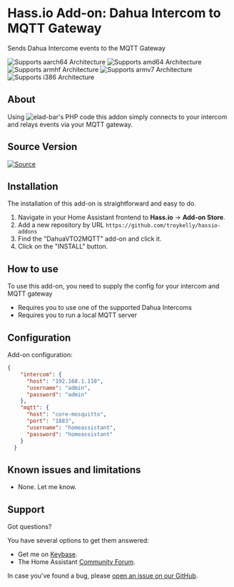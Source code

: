 # Hass.io Add-on: Dahua Intercom to MQTT Gateway

Sends Dahua Intercome events to the MQTT Gateway

![Supports aarch64 Architecture][aarch64-shield] ![Supports amd64 Architecture][amd64-shield] ![Supports armhf Architecture][armhf-shield] ![Supports armv7 Architecture][armv7-shield] ![Supports i386 Architecture][i386-shield]

## About

Using ![elad-bar's][original-author] PHP code this addon simply connects to your intercom and relays events via your MQTT gateway.

## Source Version
[![Source][source-shield]][source]

## Installation

The installation of this add-on is straightforward and easy to do.

1. Navigate in your Home Assistant frontend to **Hass.io** -> **Add-on Store**.
2. Add a new repository by URL `https://github.com/troykelly/hassio-addons`
3. Find the "DahuaVTO2MQTT" add-on and click it.
4. Click on the "INSTALL" button.

## How to use

To use this add-on, you need to supply the config for your intercom and MQTT gateway

- Requires you to use one of the supported Dahua Intercoms
- Requires you to run a local MQTT server


## Configuration

Add-on configuration:

```json
{
    "intercom": {
      "host": "192.168.1.110",
      "username": "admin",
      "password": "admin"
    },
    "mqtt": {
      "host": "core-mosquitto",
      "port": "1883",
      "username": "homeassistant",
      "password": "homeassistant"
    }
  }
```

## Known issues and limitations

- None. Let me know.

## Support

Got questions?

You have several options to get them answered:

- Get me on [Keybase][keybase].
- The Home Assistant [Community Forum][forum].

In case you've found a bug, please [open an issue on our GitHub][issue].

[aarch64-shield]: https://img.shields.io/badge/aarch64-yes-green.svg
[amd64-shield]: https://img.shields.io/badge/amd64-yes-green.svg
[armhf-shield]: https://img.shields.io/badge/armhf-yes-green.svg
[armv7-shield]: https://img.shields.io/badge/armv7-yes-green.svg
[i386-shield]: https://img.shields.io/badge/i386-yes-green.svg
[keybase]: https://keybase.io/troykelly
[forum]: https://community.home-assistant.io
[issue]: https://github.com/troykelly/hassio-addons-dahuavto2mqtt/issues
[source-shield]: https://img.shields.io/badge/version-master-blue.svg
[source]: https://github.com/elad-bar/Dahua/tree/master
[release-shield]: https://img.shields.io/badge/version-v1.0.1-blue.svg
[release]: https://github.com/troykelly/hassio-addons-dahuavto2mqtt/releases/tag/v1.0.1
[original-author]: https://github.com/elad-bar/Dahua